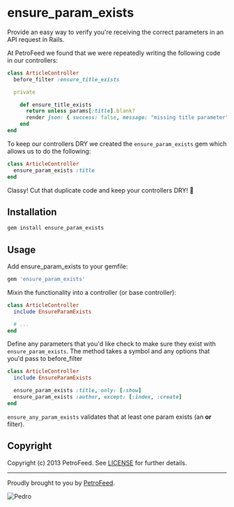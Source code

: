# ensure_param_exists

Provide an easy way to verify you're receiving the correct parameters in an API request in Rails.

At PetroFeed we found that we were repeatedly writing the following code in our controllers:

```ruby
class ArticleController
  before_filter :ensure_title_exists

  private

    def ensure_title_exists
      return unless params[:title].blank?
      render json: { success: false, message: "missing title parameter" }, status: 422
    end
end
```

To keep our controllers DRY we created the `ensure_param_exists` gem which allows us to do the following:


```ruby
class ArticleController
  ensure_param_exists :title
end
```

Classy! Cut that duplicate code and keep your controllers DRY! :hocho:

Installation
----

```ruby
gem install ensure_param_exists
```

Usage
----

Add ensure_param_exists to your gemfile:

```ruby
gem 'ensure_param_exists'
```

Mixin the functionality into a controller (or base controller):

```ruby
class ArticleController
  include EnsureParamExists

  # ...
end
```

Define any parameters that you'd like check to make sure they exist with `ensure_param_exists`. The method takes a symbol and any options that you'd pass to before_filter

```ruby
class ArticleController
  include EnsureParamExists

  ensure_param_exists :title, only: [:show]
  ensure_param_exists :author, except: [:index, :create]
end
```

`ensure_any_param_exists` validates that at least one param exists (an **or** filter).

## Copyright

Copyright (c) 2013 PetroFeed. See [LICENSE](https://github.com/PetroFeed/ensure_param_exists/blob/master/LICENSE) for further details.

---

Proudly brought to you by [PetroFeed](http://PetroFeed.com).

![Pedro](https://www.petrofeed.com/img/company/pedro.png)

